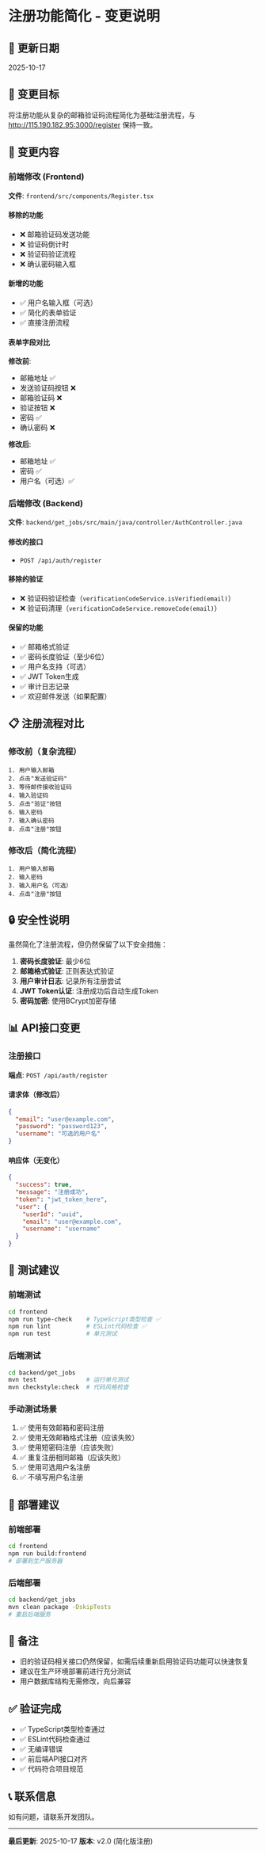 # 注册功能简化 - 变更说明

## 📅 更新日期

2025-10-17

## 🎯 变更目标

将注册功能从复杂的邮箱验证码流程简化为基础注册流程，与 http://115.190.182.95:3000/register 保持一致。

## 🔄 变更内容

### 前端修改 (Frontend)

**文件**: `frontend/src/components/Register.tsx`

#### 移除的功能

- ❌ 邮箱验证码发送功能
- ❌ 验证码倒计时
- ❌ 验证码验证流程
- ❌ 确认密码输入框

#### 新增的功能

- ✅ 用户名输入框（可选）
- ✅ 简化的表单验证
- ✅ 直接注册流程

#### 表单字段对比

**修改前**:

- 邮箱地址 ✅
- 发送验证码按钮 ❌
- 邮箱验证码 ❌
- 验证按钮 ❌
- 密码 ✅
- 确认密码 ❌

**修改后**:

- 邮箱地址 ✅
- 密码 ✅
- 用户名（可选）✅

### 后端修改 (Backend)

**文件**: `backend/get_jobs/src/main/java/controller/AuthController.java`

#### 修改的接口

- `POST /api/auth/register`

#### 移除的验证

- ❌ 验证码验证检查（`verificationCodeService.isVerified(email)`）
- ❌ 验证码清理（`verificationCodeService.removeCode(email)`）

#### 保留的功能

- ✅ 邮箱格式验证
- ✅ 密码长度验证（至少6位）
- ✅ 用户名支持（可选）
- ✅ JWT Token生成
- ✅ 审计日志记录
- ✅ 欢迎邮件发送（如果配置）

## 📋 注册流程对比

### 修改前（复杂流程）

```
1. 用户输入邮箱
2. 点击"发送验证码"
3. 等待邮件接收验证码
4. 输入验证码
5. 点击"验证"按钮
6. 输入密码
7. 输入确认密码
8. 点击"注册"按钮
```

### 修改后（简化流程）

```
1. 用户输入邮箱
2. 输入密码
3. 输入用户名（可选）
4. 点击"注册"按钮
```

## 🔒 安全性说明

虽然简化了注册流程，但仍然保留了以下安全措施：

1. **密码长度验证**: 最少6位
2. **邮箱格式验证**: 正则表达式验证
3. **用户审计日志**: 记录所有注册尝试
4. **JWT Token认证**: 注册成功后自动生成Token
5. **密码加密**: 使用BCrypt加密存储

## 📊 API接口变更

### 注册接口

**端点**: `POST /api/auth/register`

#### 请求体（修改后）

```json
{
  "email": "user@example.com",
  "password": "password123",
  "username": "可选的用户名"
}
```

#### 响应体（无变化）

```json
{
  "success": true,
  "message": "注册成功",
  "token": "jwt_token_here",
  "user": {
    "userId": "uuid",
    "email": "user@example.com",
    "username": "username"
  }
}
```

## 🧪 测试建议

### 前端测试

```bash
cd frontend
npm run type-check    # TypeScript类型检查 ✅
npm run lint          # ESLint代码检查 ✅
npm run test          # 单元测试
```

### 后端测试

```bash
cd backend/get_jobs
mvn test              # 运行单元测试
mvn checkstyle:check  # 代码风格检查
```

### 手动测试场景

1. ✅ 使用有效邮箱和密码注册
2. ✅ 使用无效邮箱格式注册（应该失败）
3. ✅ 使用短密码注册（应该失败）
4. ✅ 重复注册相同邮箱（应该失败）
5. ✅ 使用可选用户名注册
6. ✅ 不填写用户名注册

## 🚀 部署建议

### 前端部署

```bash
cd frontend
npm run build:frontend
# 部署到生产服务器
```

### 后端部署

```bash
cd backend/get_jobs
mvn clean package -DskipTests
# 重启后端服务
```

## 📝 备注

- 旧的验证码相关接口仍然保留，如需后续重新启用验证码功能可以快速恢复
- 建议在生产环境部署前进行充分测试
- 用户数据库结构无需修改，向后兼容

## ✅ 验证完成

- ✅ TypeScript类型检查通过
- ✅ ESLint代码检查通过
- ✅ 无编译错误
- ✅ 前后端API接口对齐
- ✅ 代码符合项目规范

## 📞 联系信息

如有问题，请联系开发团队。

---

**最后更新**: 2025-10-17
**版本**: v2.0 (简化版注册)
